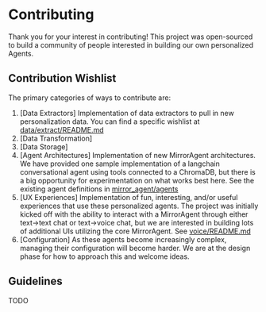 # Contributing

Thank you for your interest in contributing! This project was open-sourced to build a community
of people interested in building our own personalized Agents.

## Contribution Wishlist
The primary categories of ways to contribute are:
1. [Data Extractors] Implementation of data extractors to pull in new personalization data. You can find a specific wishlist at [data/extract/README.md](mirror/data/extract/README.md)
2. [Data Transformation]
3. [Data Storage]
4. [Agent Architectures] Implementation of new MirrorAgent architectures. We have provided one sample implementation of a langchain conversational agent using tools connected to a ChromaDB, but there is a big opportunity for experimentation on what works best here. See the existing agent definitions in [mirror_agent/agents](mirror/mirror_agent/agents/)
5. [UX Experiences] Implementation of fun, interesting, and/or useful experiences that use these personalized agents. The project was initially kicked off with the ability to interact with a MirrorAgent through either text->text chat or text->voice chat, but we are interested in building lots of additional UIs utilizing the core MirrorAgent. See [voice/README.md](mirror/voice/README.md)
6. [Configuration] As these agents become increasingly complex, managing their configuration will become harder. We are at the design phase for how to approach this and welcome ideas.

## Guidelines
TODO

